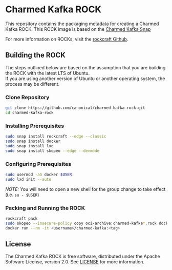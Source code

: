 # Charmed Kafka ROCK

This repository contains the packaging metadata for creating a Charmed Kafka ROCK. This ROCK image is based on the [Charmed Kafka Snap](https://github.com/canonical/charmed-kafka-snap)  

For more information on ROCKs, visit the [rockcraft Github](https://github.com/canonical/rockcraft). 

## Building the ROCK
The steps outlined below are based on the assumption that you are building the ROCK with the latest LTS of Ubuntu.  
If you are using another version of Ubuntu or another operating system, the process may be different.

### Clone Repository
```bash
git clone https://github.com/canonical/charmed-kafka-rock.git
cd charmed-kafka-rock
```
### Installing Prerequisites
```bash
sudo snap install rockcraft --edge --classic
sudo snap install docker
sudo snap install lxd
sudo snap install skopeo --edge --devmode
```
### Configuring Prerequisites
```bash
sudo usermod -aG docker $USER 
sudo lxd init --auto
```
*_NOTE:_* You will need to open a new shell for the group change to take effect (i.e. `su - $USER`)
### Packing and Running the ROCK
```bash
rockcraft pack
sudo skopeo --insecure-policy copy oci-archive:charmed-kafka*.rock docker-daemon:<username>/charmed-kafka:<tag>
docker run --rm -it <username>/charmed-kafka:<tag>
```
## License
The Charmed Kafka ROCK is free software, distributed under the Apache
Software License, version 2.0. See
[LICENSE](https://github.com/canonical/charmed-kafka-rock/blob/main/LICENSE)
for more information.
